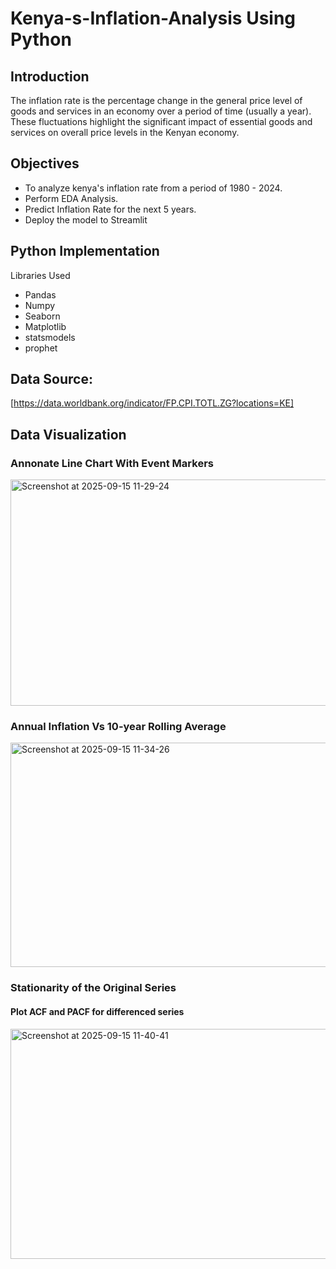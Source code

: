 # Kenya-s-Inflation-Analysis Using Python
## Introduction
The inflation rate is the percentage change in the general price level of goods and services in an economy over a period of time (usually a year). These fluctuations highlight the significant impact of essential goods and services on overall price levels in the Kenyan economy.
## Objectives
- To analyze kenya's inflation rate from a period of 1980 - 2024.
- Perform EDA Analysis.
- Predict Inflation Rate for the next 5 years.
- Deploy the model to Streamlit

## Python Implementation
Libraries Used 
- Pandas
- Numpy
- Seaborn
- Matplotlib
- statsmodels
- prophet

## Data Source: 
[https://data.worldbank.org/indicator/FP.CPI.TOTL.ZG?locations=KE]

## Data Visualization
### Annonate Line Chart With Event Markers
<img width="552" height="362" alt="Screenshot at 2025-09-15 11-29-24" src="https://github.com/user-attachments/assets/aabdc3c4-72da-458c-bc21-93694ece5d14" />


### Annual Inflation Vs 10-year Rolling Average
<img width="553" height="359" alt="Screenshot at 2025-09-15 11-34-26" src="https://github.com/user-attachments/assets/bf6980e4-b624-44b4-ac2d-306bd55bc858" />

### Stationarity of the Original Series

#### Plot ACF and PACF for differenced series
<img width="554" height="368" alt="Screenshot at 2025-09-15 11-40-41" src="https://github.com/user-attachments/assets/079bb0f8-9577-47b6-a8fa-55b60b06e35e" />



